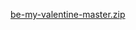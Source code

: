 [be-my-valentine-master.zip](https://github.com/swu022508/swu022508/files/14274875/be-my-valentine-master.zip)
